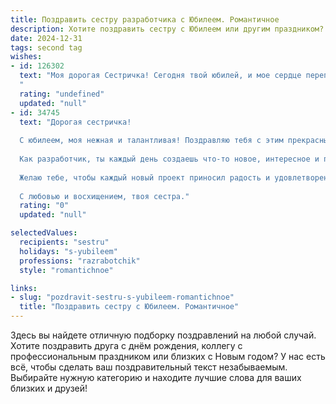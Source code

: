 ```yaml
---
title: Поздравить сестру разработчика с Юбилеем. Романтичное
description: Хотите поздравить сестру с Юбилеем или другим праздником? Наш ИИ создаст незабываемое поздравление, а вы обязательно выделитесь среди других.  
date: 2024-12-31
tags: second tag
wishes:
- id: 126302
  text: "Моя дорогая Сестричка! Сегодня твой юбилей, и мое сердце переполняет любовь и гордость за тебя.  Ты – удивительная женщина, талантливый разработчик,  чей ум и креативность поражают меня снова и снова.  Твой путь – это яркая, сверкающая комета, оставляющая за собой след из вдохновения и успеха.  Пусть этот юбилей станет началом новой, прекрасной главы в твоей жизни, полной счастья,  взаимной любви и  ярких, незабываемых моментов.  Я бесконечно люблю тебя и желаю тебе всего самого лучшего!
  "
  rating: "undefined"
  updated: "null"
- id: 34745
  text: "Дорогая сестричка!
  
  С юбилеем, моя нежная и талантливая! Поздравляю тебя с этим прекрасным днем, когда мир отмечает твою жизнь, полную красоты и ярких моментов. Ты — словно уникальный код, вечно удивляющий своей оригинальностью и глубиной.
  
  Как разработчик, ты каждый день создаешь что-то новое, интересное и полезное, но для меня ты всегда будешь самой дорогой и важной частью моего мира. Ты умеешь находить решения даже в самых сложных задачах, а твоя креативность вдохновляет на новые идеи и свершения.
  
  Желаю тебе, чтобы каждый новый проект приносил радость и удовлетворение, а жизнь была насыщена яркими эмоциями и счастливыми моментами. Пусть твой код всегда компилируется без ошибок, а мечты сбываются так же легко, как ты справляешься с задачами.
  
  С любовью и восхищением, твоя сестра."
  rating: "0"
  updated: "null"

selectedValues:
  recipients: "sestru"
  holidays: "s-yubileem"
  professions: "razrabotchik"
  style: "romantichnoe"

links:
- slug: "pozdravit-sestru-s-yubileem-romantichnoe"
  title: "Поздравить сестру с Юбилеем. Романтичное"
---
```


Здесь вы найдете отличную подборку поздравлений на любой случай. 
Хотите поздравить друга с днём рождения, коллегу с профессиональным праздником или близких с Новым годом? У нас есть всё, чтобы сделать ваш поздравительный текст незабываемым. Выбирайте нужную категорию и находите лучшие слова для ваших близких и друзей!
